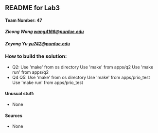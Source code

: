 ## README for Lab3
#### Team Number: 47
##### Zicong Wang wang4166@purdue.edu
##### Zeyang Yu yu742@purdue.edu

### How to build the solution:
- Q2:
Use 'make' from os directory
Use 'make' from apps/q2
Use 'make run' from apps/q2
- Q4 Q5:
Use 'make' from os directory
Use 'make' from apps/prio_test
Use 'make run' from apps/prio_test


#### Unusual stuff:
- None

#### Sources
- None

